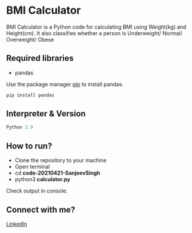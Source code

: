 # BMI Calculator

BMI Calculator is a Python code for calculating BMI using Weight(kg) and Height(cm). It also classifies whether a person is Underweight/ Normal/ Overweight/ Obese

## Required libraries

* pandas

Use the package manager [pip](https://pip.pypa.io/en/stable/) to install pandas.

```bash
pip install pandas
```

## Interpreter & Version

```python
Python 3.9
```

## How to run?
* Clone the repository to your machine
* Open terminal
* cd **code-20210421-SanjeevSingh**
* python3 **calculator.py**

Check output in console.



## Connect with me?
[LinkedIn](https://www.linkedin.com/in/sanjeesi/)
